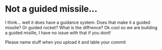 # Not a guided missile...
I think...
well it does have a guidance system.
Does that make it a guided missile?
Or guided rocket?
What is the diffrence?
Ok cool so we are building a guided misille, I have no issue with that if you dont!


Please name stuff when you upload it and lable your commit

